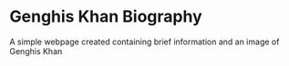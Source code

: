 # Genghis Khan Biography
A simple webpage created containing brief information and an image of Genghis Khan
